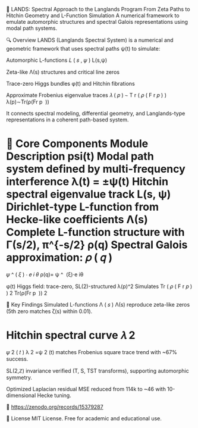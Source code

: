 🧠 LANDS: Spectral Approach to the Langlands Program
From Zeta Paths to Hitchin Geometry and L-Function Simulation
A numerical framework to emulate automorphic structures and spectral Galois representations using modal path systems.

🔍 Overview
LANDS (Langlands Spectral System) is a numerical and geometric framework that uses spectral paths ψ(t) to simulate:

Automorphic L-functions 
𝐿
(
𝑠
,
𝜓
)
L(s,ψ)

Zeta-like Λ(s) structures and critical line zeros

Trace-zero Higgs bundles φ(t) and Hitchin fibrations

Approximate Frobenius eigenvalue traces 
𝜆
(
𝑝
)
∼
T
r
(
𝜌
(
F
r
𝑝
)
)
λ(p)∼Tr(ρ(Fr 
p
​
 ))

It connects spectral modeling, differential geometry, and Langlands-type representations in a coherent path-based system.

📘 Core Components
Module	Description
psi(t)	Modal path system defined by multi-frequency interference
λ(t) = ±ψ(t)	Hitchin spectral eigenvalue track
L(s, ψ)	Dirichlet-type L-function from Hecke-like coefficients
Λ(s)	Complete L-function structure with Γ(s/2), π^{-s/2}
ρ(q)	Spectral Galois approximation: 
𝜌
(
𝑞
)
=
𝜓
^
(
𝜉
)
⋅
𝑒
𝑖
𝜃
ρ(q)= 
ψ
^
​
 (ξ)⋅e 
iθ
 
φ(t)	Higgs field: trace-zero, SL(2)-structured
λ(p)^2	Simulates 
Tr
(
𝜌
(
F
r
𝑝
)
)
2
Tr(ρ(Fr 
p
​
 )) 
2
 

🧪 Key Findings
Simulated L-functions 
Λ
(
𝑠
)
Λ(s) reproduce zeta-like zeros (5th zero matches ζ(s) within 0.01).

Hitchin spectral curve 
𝜆
2
=
𝜓
2
(
𝑡
)
λ 
2
 =ψ 
2
 (t) matches Frobenius square trace trend with ~67% success.

SL(2,ℤ) invariance verified (T, S, TST transforms), supporting automorphic symmetry.

Optimized Laplacian residual MSE reduced from 114k to ~46 with 10-dimensional Hecke tuning.



📄 https://zenodo.org/records/15379287



📜 License
MIT License. Free for academic and educational use.

